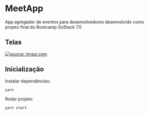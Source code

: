 # MeetApp

App agregador de eventos para desenvolvedores desenvolvido como projeto final do Bootcamp GoStack 7.0

## Telas

<a href="https://imgur.com/7O4zi8Z"><img src="https://i.imgur.com/7O4zi8Z.png" title="source: imgur.com" /></a>

## Inicialização

Instalar dependências:
```
yarn
```
Rodar projeto:
```
yarn start
```
